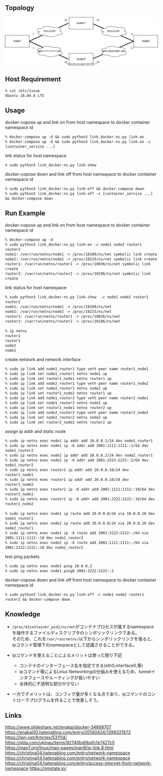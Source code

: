 ## Topology

![topology](topology.drawio.svg)

## Host Requirement

```shell
% cat /etc/issue
Ubuntu 18.04.6 LTS
```

## Usage

docker-copose up and link on from host namespace to docker container namespace id

```shell
% docker-compose up -d && sudo python3 link_docker-ns.py link-on
% docker-compose up -d && sudo python3 link_docker-ns.py link-on -c [container_service ...]
```

link status for host namespace

```shell
% sudo python3 link_docker-ns.py link-show
```

docker-copose down and link off from host namespace to docker container namespace id

```shell
% sudo python3 link_docker-ns.py link-off && docker-compose down
% sudo python3 link_docker-ns.py link-off -c [container_service ...] && docker-compose down
```

## Run Example

docker-copose up and link on from host namespace to docker container namespace id

```shell
% docker-compose up -d
% sudo python3 link_docker-ns.py link-on -c node1 node2 router1 router2
node1: /var/run/netns/node1 -> /proc/10109/ns/net symbolic link create
node2: /var/run/netns/node2 -> /proc/10215/ns/net symbolic link create
router1: /var/run/netns/router1 -> /proc/10036/ns/net symbolic link create
router2: /var/run/netns/router2 -> /proc/10196/ns/net symbolic link create
```

link status for host namespace

```shell
% sudo python3 link_docker-ns.py link-show  -c node1 node2 router1 router2
node1: /var/run/netns/node1 -> /proc/10109/ns/net
node2: /var/run/netns/node2 -> /proc/10215/ns/net
router1: /var/run/netns/router1 -> /proc/10036/ns/net
router2: /var/run/netns/router2 -> /proc/10196/ns/net

% ip netns
router2
router1
node2
node1
```

create network and network interface

```shell
% sudo ip link add node1_router1 type veth peer name router1_node1
% sudo ip link set node1_router1 netns node1 up
% sudo ip link set router1_node1 netns router1 up
% sudo ip link add node2_router1 type veth peer name router1_node2
% sudo ip link set node2_router1 netns node2 up
% sudo ip link set router1_node2 netns router1 up 
% sudo ip link add node1_router2 type veth peer name router2_node1
% sudo ip link set node1_router2 netns node1 up
% sudo ip link set router2_node1 netns router2 up 
% sudo ip link add node2_router2 type veth peer name router2_node2
% sudo ip link set node2_router2 netns node2 up
% sudo ip link set router2_node2 netns router2 up
```

assign ip addr and static route

```shell
% sudo ip netns exec node1 ip addr add 10.0.0.1/24 dev node1_router1
% sudo ip netns exec node1 ip -6 addr add 2001:1111:1111::1/64 dev node1_router2
% sudo ip netns exec node2 ip addr add 20.0.0.2/24 dev node2_router1
% sudo ip netns exec node2 ip -6 addr add 2001:2222:2222::2/64 dev node2_router2
% sudo ip netns exec router1 ip addr add 10.0.0.10/24 dev router1_node1
% sudo ip netns exec router1 ip addr add 20.0.0.10/24 dev router1_node2
% sudo ip netns exec router2 ip -6 addr add 2001:1111:1111::10/64 dev router2_node1 
% sudo ip netns exec router2 ip -6 addr add 2001:2222:2222::10/64 dev router2_node2

% sudo ip netns exec node1 ip route add 20.0.0.0/24 via 10.0.0.10 dev node1_router1
% sudo ip netns exec node2 ip route add 10.0.0.0/24 via 20.0.0.10 dev node2_router1
% sudo ip netns exec node1 ip -6 route add 2001:2222:2222::/64 via 2001:1111:1111::10 dev node1_router2
% sudo ip netns exec node2 ip -6 route add 2001:1111:1111::/64 via 2001:2222:2222::10 dev node2_router2 
```

test ping packets

```shell
% sudo ip netns exec node1 ping 10.0.0.2
% sudo ip netns exec node1 ping6 2001:2222:2222::2 
```

docker-copose down and link off from host namespace to docker container namespace id

```shell
% sudo python3 link_docker-ns.py link-off -c node1 node2 router1 router2 && docker-compose down
```

## Knowledge

* `/proc/${container_pid}/ns/net`がコンテナプロセスが属するnamespaceを操作するファイルディスクリプタのシンボリックリンクである。  
そのため、これを`/var/run/netns/`以下からシンボリックリンクを張ると、ipコマンド管理下のnamespaceとして認識させることができる。

* ipコマンドを使えることによるメリットは使った限り下記
  * コンテナのインターフェース名を指定できる(eth0,interface0,等)
  * ipコマンド等によるLinux Networkingの仕組みを使えるため、tunnelインタフェースやルーティングが扱いやすい
  * 全体的に不透明な部分が少ない
* 一方でデメリットは、コンフィグ量が多くなる点であり、ipコマンドのコントローラプログラムを作ることで改善しそう。

## Links

<https://www.slideshare.net/enakai/docker-34668707>
<https://enakai00.hatenablog.com/entry/20140424/1398321672>
<https://lwn.net/Articles/531114/>
<https://qiita.com/ukinau/items/92740bd0bafc1e7427c5>
<https://man7.org/linux/man-pages/man8/ip-link.8.html>
<https://christina04.hatenablog.com/entry/network-namespace>
<https://christina04.hatenablog.com/entry/network-namespace>
<https://christina04.hatenablog.com/entry/access-internet-from-network-namespace>
<https://nmstate.io/>